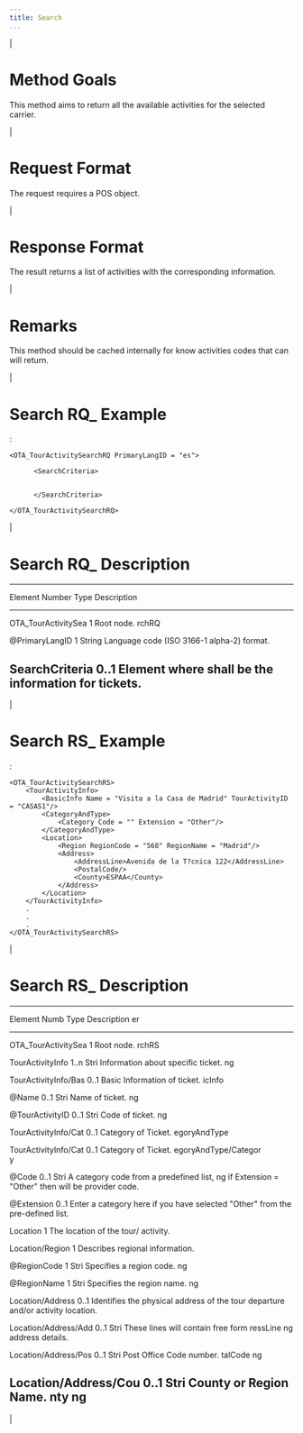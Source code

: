 ```yaml
---
title: Search
...
```


|

Method Goals
============

This method aims to return all the available activities for the selected
carrier.

|

Request Format
==============

The request requires a POS object.

|

Response Format
===============

The result returns a list of activities with the corresponding
information.

|

Remarks
=======

This method should be cached internally for know activities codes that
can will return.

|

Search RQ\_ Example
===================

:

    <OTA_TourActivitySearchRQ PrimaryLangID = "es">

          <SearchCriteria>


          </SearchCriteria>

    </OTA_TourActivitySearchRQ>

|

Search RQ\_ Description
=======================

  --------------------------------------------------------------------------
  Element              Number  Type    Description
  -------------------- ------- ------- -------------------------------------
  OTA\_TourActivitySea 1               Root node.
  rchRQ                                

  @PrimaryLangID       1       String  Language code (ISO 3166-1 alpha-2)
                                       format.

  SearchCriteria       0..1            Element where shall be the
                                       information for tickets.
  --------------------------------------------------------------------------

|

Search RS\_ Example
===================

:

    <OTA_TourActivitySearchRS>
        <TourActivityInfo>
            <BasicInfo Name = "Visita a la Casa de Madrid" TourActivityID = "CASAS1"/>
            <CategoryAndType>
                <Category Code = "" Extension = "Other"/>
            </CategoryAndType>
            <Location>
                <Region RegionCode = "568" RegionName = "Madrid"/>
                <Address>
                    <AddressLine>Avenida de la T?cnica 122</AddressLine>
                    <PostalCode/>
                    <County>ESPAA</County>
                </Address>
            </Location>
        </TourActivityInfo>
        .
        .
        .
    </OTA_TourActivitySearchRS>

|

Search RS\_ Description
=======================

  ------------------------------------------------------------------------
  Element              Numb Type Description
                       er        
  -------------------- ---- ---- -----------------------------------------
  OTA\_TourActivitySea 1         Root node.
  rchRS                          

  TourActivityInfo     1..n Stri Information about specific ticket.
                            ng   

  TourActivityInfo/Bas 0..1      Basic Information of ticket.
  icInfo                         

  @Name                0..1 Stri Name of ticket.
                            ng   

  @TourActivityID      0..1 Stri Code of ticket.
                            ng   

  TourActivityInfo/Cat 0..1      Category of Ticket.
  egoryAndType                   

  TourActivityInfo/Cat 0..1      Category of Ticket.
  egoryAndType/Categor           
  y                              

  @Code                0..1 Stri A category code from a predefined list,
                            ng   if Extension = "Other" then will be
                                 provider code.

  @Extension           0..1      Enter a category here if you have
                                 selected "Other" from the pre-defined
                                 list.

  Location             1         The location of the tour/ activity.

  Location/Region      1         Describes regional information.

  @RegionCode          1    Stri Specifies a region code.
                            ng   

  @RegionName          1    Stri Specifies the region name.
                            ng   

  Location/Address     0..1      Identifies the physical address of the
                                 tour departure and/or activity location.

  Location/Address/Add 0..1 Stri These lines will contain free form
  ressLine                  ng   address details.

  Location/Address/Pos 0..1 Stri Post Office Code number.
  talCode                   ng   

  Location/Address/Cou 0..1 Stri County or Region Name.
  nty                       ng   
  ------------------------------------------------------------------------

|
